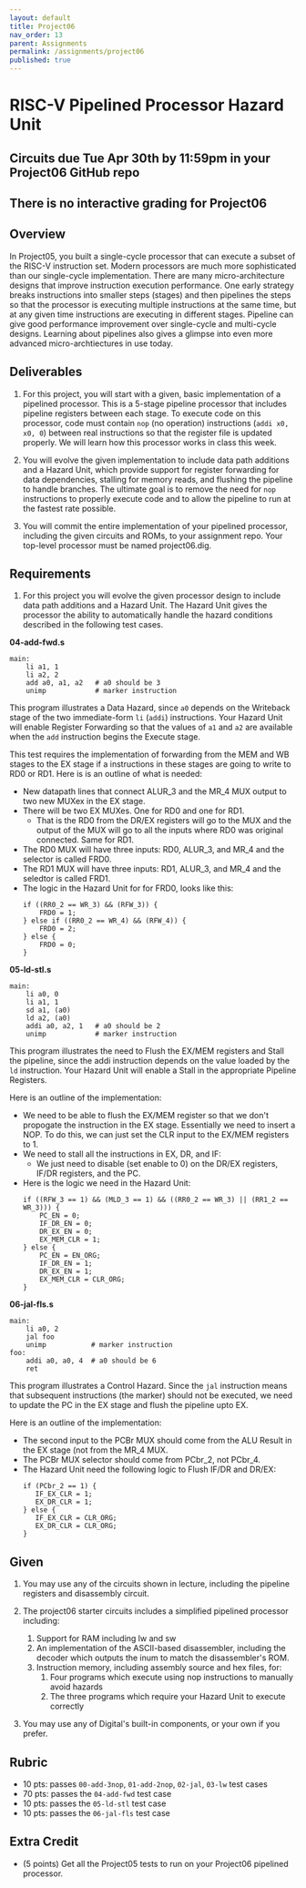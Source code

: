 ```yaml
---
layout: default
title: Project06
nav_order: 13
parent: Assignments
permalink: /assignments/project06
published: true
---
```


# RISC-V Pipelined Processor Hazard Unit

## Circuits due Tue Apr 30th by 11:59pm in your Project06 GitHub repo

## There is no interactive grading for Project06

## Overview

In Project05, you built a single-cycle processor that can execute a subset of the RISC-V instruction set. Modern processors are much more sophisticated than our single-cycle implementation. There are many micro-architecture designs that improve instruction execution performance. One early strategy breaks instructions into smaller steps (stages) and then pipelines the steps so that the processor is executing multiple instructions at the same time, but at any given time instructions are executing in different stages. Pipeline can give good performance improvement over single-cycle and multi-cycle designs. Learning about pipelines also gives a glimpse into even more advanced micro-archtiectures in use today.

## Deliverables

1. For this project, you will start with a given, basic implementation of a pipelined processor. This is a 5-stage pipeline processor that includes pipeline registers between each stage. To execute code on this processor, code must contain `nop` (no operation) instructions (`addi x0, x0, 0`) between real instructions so that the register file is updated properly. We will learn how this processor works in class this week.

1. You will evolve the given implementation to include data path additions and a Hazard Unit, which provide support for register forwarding for data dependencies, stalling for memory reads, and flushing the pipeline to handle branches. The ultimate goal is to remove the need for `nop` instructions to properly execute code and to allow the pipeline to run at the fastest rate possible.

1. You will commit the entire implementation of your pipelined processor, including the given circuits and ROMs, to your assignment repo. Your top-level processor must be named project06.dig.

## Requirements

1. For this project you will evolve the given processor design to include data path additions and a Hazard Unit. The Hazard Unit gives the processor the ability to automatically handle the hazard conditions described in the following test cases.

**04-add-fwd.s**

```
main:
    li a1, 1
    li a2, 2
    add a0, a1, a2   # a0 should be 3
    unimp            # marker instruction
```
This program illustrates a Data Hazard, since `a0` depends on the Writeback stage of the two immediate-form `li` (`addi`) instructions. Your Hazard Unit will enable Register Forwarding so that the values of `a1` and `a2` are available when the `add` instruction begins the Execute stage.

This test requires the implementation of forwarding from the MEM and WB stages to the EX stage if a instructions in these stages are going to write to RD0 or RD1. Here is is an outline of what is needed:

- New datapath lines that connect ALUR_3 and the MR_4 MUX output to two new MUXex in the EX stage.
- There will be two EX MUXes. One for RD0 and one for RD1.
  - That is the RD0 from the DR/EX registers will go to the MUX and the output of the MUX will go to all the inputs where RD0 was original connected. Same for RD1.
- The RD0 MUX will have three inputs: RD0, ALUR_3, and MR_4 and the selector is called FRD0.
- The RD1 MUX will have three inputs: RD1, ALUR_3, and MR_4 and the seledtor is called FRD1.
- The logic in the Hazard Unit for for FRD0, looks like this:
  ```
  if ((RR0_2 == WR_3) && (RFW_3)) {
      FRD0 = 1;
  } else if ((RR0_2 == WR_4) && (RFW_4)) {
      FRD0 = 2;
  } else {
      FRD0 = 0;
  }
  ```

**05-ld-stl.s**

```
main:
    li a0, 0
    li a1, 1
    sd a1, (a0)
    ld a2, (a0)
    addi a0, a2, 1   # a0 should be 2
    unimp            # marker instruction
```
This program illustrates the need to Flush the EX/MEM registers and Stall the pipeline, since the addi instruction depends on the value loaded by the `ld` instruction. Your Hazard Unit will enable a Stall in the appropriate Pipeline Registers.

Here is an outline of the implementation:

- We need to be able to flush the EX/MEM register so that we don't propogate the instruction in the EX stage. Essentially we need to insert a NOP. To do this, we can just set the CLR input to the EX/MEM registers to 1.
- We need to stall all the instructions in EX, DR, and IF:
  - We just need to disable (set enable to 0) on the DR/EX registers, IF/DR registers, and the PC.
- Here is the logic we need in the Hazard Unit:
  ```
  if ((RFW_3 == 1) && (MLD_3 == 1) && ((RR0_2 == WR_3) || (RR1_2 == WR_3))) {
      PC_EN = 0;
      IF_DR_EN = 0;
      DR_EX_EN = 0;
      EX_MEM_CLR = 1;
  } else {
      PC_EN = EN_ORG;
      IF_DR_EN = 1;
      DR_EX_EN = 1;
      EX_MEM_CLR = CLR_ORG;
  }
  ```

**06-jal-fls.s**

```
main:
    li a0, 2
    jal foo
    unimp           # marker instruction
foo:
    addi a0, a0, 4  # a0 should be 6
    ret
```
This program illustrates a Control Hazard. Since the `jal` instruction means that subsequent instructions (the marker) should not be executed, we need to update the PC in the EX stage and flush the pipeline upto EX.

Here is an outline of the implementation:

- The second input to the PCBr MUX should come from the ALU Result in the EX stage (not from the MR_4 MUX.
- The PCBr MUX selector should come from PCbr_2, not PCbr_4.
- The Hazard Unit need the following logic to Flush IF/DR and DR/EX:
  ```
  if (PCbr_2 == 1) {
     IF_EX_CLR = 1;
     EX_DR_CLR = 1;
  } else {
     IF_EX_CLR = CLR_ORG;
     EX_DR_CLR = CLR_ORG;
  }
  ```

## Given

1. You may use any of the circuits shown in lecture, including the pipeline registers and disassembly circuit.

1. The project06 starter circuits includes a simplified pipelined processor including:
    1. Support for RAM including lw and sw
    1. An implementation of the ASCII-based disassembler, including the decoder which outputs the inum to match the disassembler's ROM.
    1. Instruction memory, including assembly source and hex files, for:
        1. Four programs which execute using nop instructions to manually avoid hazards
        1. The three programs which require your Hazard Unit to execute correctly

1. You may use any of Digital's built-in components, or your own if you prefer.

## Rubric
- 10 pts: passes `00-add-3nop`, `01-add-2nop`, `02-jal`, `03-lw` test cases
- 70 pts: passes the `04-add-fwd` test case
- 10 pts: passes the `05-ld-stl` test case 
- 10 pts: passes the `06-jal-fls` test case


## Extra Credit

- (5 points) Get all the Project05 tests to run on your Project06 pipelined processor.
